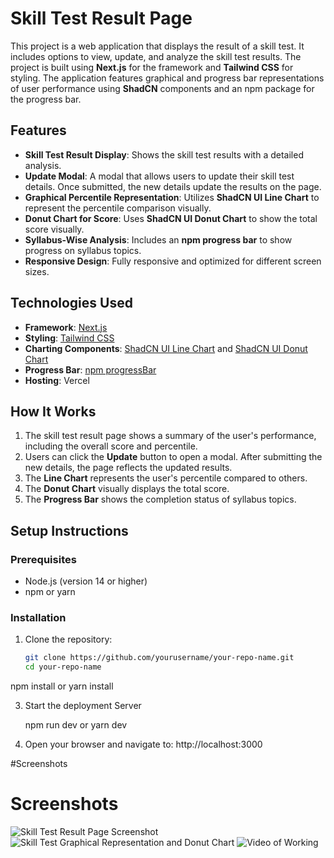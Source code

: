 # Skill Test Result Page

This project is a web application that displays the result of a skill test. It includes options to view, update, and analyze the skill test results. The project is built using **Next.js** for the framework and **Tailwind CSS** for styling. The application features graphical and progress bar representations of user performance using **ShadCN** components and an npm package for the progress bar.

## Features

- **Skill Test Result Display**: Shows the skill test results with a detailed analysis.
- **Update Modal**: A modal that allows users to update their skill test details. Once submitted, the new details update the results on the page.
- **Graphical Percentile Representation**: Utilizes **ShadCN UI Line Chart** to represent the percentile comparison visually.
- **Donut Chart for Score**: Uses **ShadCN UI Donut Chart** to show the total score visually.
- **Syllabus-Wise Analysis**: Includes an **npm progress bar** to show progress on syllabus topics.
- **Responsive Design**: Fully responsive and optimized for different screen sizes.

## Technologies Used

- **Framework**: [Next.js](https://nextjs.org/)
- **Styling**: [Tailwind CSS](https://tailwindcss.com/)
- **Charting Components**: [ShadCN UI Line Chart](https://shadcn.dev/) and [ShadCN UI Donut Chart](https://shadcn.dev/)
- **Progress Bar**: [npm progressBar](https://www.npmjs.com/package/@ramonak/react-progress-bar)
- **Hosting**: Vercel

## How It Works

1. The skill test result page shows a summary of the user's performance, including the overall score and percentile.
2. Users can click the **Update** button to open a modal. After submitting the new details, the page reflects the updated results.
3. The **Line Chart** represents the user's percentile compared to others.
4. The **Donut Chart** visually displays the total score.
5. The **Progress Bar** shows the completion status of syllabus topics.

## Setup Instructions

### Prerequisites

- Node.js (version 14 or higher)
- npm or yarn

### Installation

1. Clone the repository:
   ```bash
   git clone https://github.com/yourusername/your-repo-name.git
   cd your-repo-name
npm install
or 
yarn install


3. Start the deployment Server

   npm run dev
   or
   yarn dev

4. Open your browser and navigate to:
   http://localhost:3000

   
#Screenshots

# Screenshots

![Skill Test Result Page Screenshot](https://drive.google.com/uc?export=view&id=1jzk3wYCVx7zLtJcG3UcQwVydsCQuc-Oi)
![Skill Test Graphical Representation and Donut Chart](https://drive.google.com/uc?export=view&id=1jzHBo5xyKbPOS9kqoALoMY506gxsabEB)
![Video of Working](https://drive.google.com/uc?export=view&id=1ju8_i-YFRrrMWVXa4KJeWfFJY9F1niIp)


   
